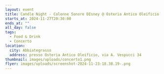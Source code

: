 ```yaml
---
layout: event
title: Candle Night - Colonne Sonore DIsney @ Osteria Antico Oleificio
starts_at: 2024-11-27T20:30:00
ends_at: ""
all_day: false
tags:
  - Food & Drink
  - Concerto
location:
  city: Abbiategrasso
  address: presso Osteria Antico Oleificio, via A. Vespucci 34
thumbnail: images/uploads/concerto1.png
flyer: images/uploads/screenshot-2024-11-23-18.38.19-.png
---
```

